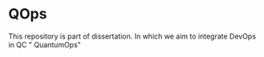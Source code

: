 # QOps
This repository is part of dissertation. In which we aim to integrate DevOps in QC " QuantumOps"
